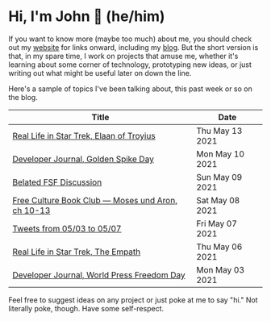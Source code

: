 # Hi, I'm John 👋 (he/him)

If you want to know more (maybe too much) about me, you should check out my [website](https://john.colagioia.net/) for links onward, including my [blog](https://john.colagioia.net/blog).  But the short version is that, in my spare time, I work on projects that amuse me, whether it's learning about some corner of technology, prototyping new ideas, or just writing out what might be useful later on down the line.

Here's a sample of topics I've been talking about, this past week or so on the blog.

|Title|Date|
|-----|-------|
|[Real Life in Star Trek, Elaan of Troyius](https://john.colagioia.net/blog/2021/05/13/elaan.html)|Thu May 13 2021|
|[Developer Journal, Golden Spike Day](https://john.colagioia.net/blog/2021/05/10/spike.html)|Mon May 10 2021|
|[Belated FSF Discussion](https://john.colagioia.net/blog/2021/05/09/fsf.html)|Sun May 09 2021|
|[Free Culture Book Club — Moses und Aron, ch 10-13](https://john.colagioia.net/blog/2021/05/08/moses4.html)|Sat May 08 2021|
|[Tweets from 05/03 to 05/07](https://john.colagioia.net/blog/media/2021/05/07/week.html)|Fri May 07 2021|
|[Real Life in Star Trek, The Empath](https://john.colagioia.net/blog/2021/05/06/empath.html)|Thu May 06 2021|
|[Developer Journal, World Press Freedom Day](https://john.colagioia.net/blog/2021/05/03/press.html)|Mon May 03 2021|

Feel free to suggest ideas on any project or just poke at me to say "hi." Not literally poke, though. Have some self-respect.
